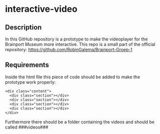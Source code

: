 # interactive-video

## Description
In this GitHub repository is a prototype to make the videoplayer for the Brainport Museum more interactive.
This repo is a small part of the official repository: https://github.com/RobinGalema/Brainport-Groep-1

## Requirements
Inside the html file this piece of code should be added to make the prototype work properly:
```
<div class="content">
  <div class="section"></div>
  <div class="section"></div>
  <div class="section"></div>
  <div class="section"></div>
</div>
```
Furthermore there should be a folder containing the videos and should be called ###videos###
